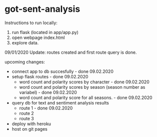 # got-sent-analysis

Instructions to run locally:

1. run flask (located in app/app.py)
2. open webpage index.html
3. explore data.

09/01/2020 Update: 
routes created and first route query is done.


upcoming changes:
- connect app to db succesfully - done 09.02.2020
- setup flask routes - done 09.02.2020
    - word count and polarity scores by character - done 09.02.2020
    - word count and polarity scores by season (season number as variabel) - done 09.02.2020
    - word count and polarity score for all seasons. - done 09.02.2020
- query db for text and sentiment analysis results
    - route 1 - done 09.02.2020
    - route 2
    - route 3
- deploy with heroku
- host on git pages


